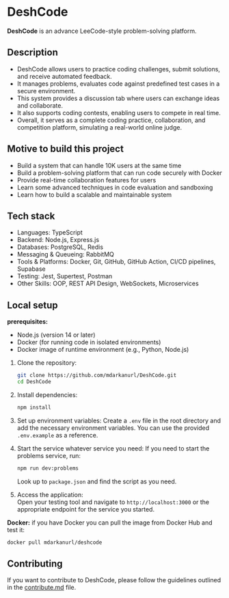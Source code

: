 # DeshCode

**DeshCode** is an advance LeeCode-style problem-solving platform.

## Description

- DeshCode allows users to practice coding challenges, submit solutions, and receive automated feedback.
- It manages problems, evaluates code against predefined test cases in a secure environment.
- This system provides a discussion tab where users can exchange ideas and collaborate.
- It also supports coding contests, enabling users to compete in real time.
- Overall, it serves as a complete coding practice, collaboration, and competition platform, simulating a real-world online judge.

## Motive to build this project
- Build a system that can handle 10K users at the same time
- Build a problem-solving platform that can run code securely with Docker
- Provide real-time collaboration features for users
- Learn some advanced techniques in code evaluation and sandboxing
- Learn how to build a scalable and maintainable system


## Tech stack
- Languages: TypeScript
- Backend: Node.js, Express.js
- Databases: PostgreSQL, Redis
- Messaging & Queueing: RabbitMQ
- Tools & Platforms: Docker, Git, GitHub, GitHub Action, CI/CD pipelines, Supabase
- Testing: Jest, Supertest, Postman
- Other Skills: OOP, REST API Design, WebSockets, Microservices

## Local setup

**prerequisites:**
- Node.js (version 14 or later)
- Docker (for running code in isolated environments)
- Docker image of runtime environment (e.g., Python, Node.js)

1. Clone the repository:
   ```bash
   git clone https://github.com/mdarkanurl/DeshCode.git
   cd DeshCode
   ```

2. Install dependencies:
   ```bash
   npm install
   ```

3. Set up environment variables:
   Create a `.env` file in the root directory and add the necessary environment variables. You can use the provided `.env.example` as a reference.

4. Start the service whatever service you need:
    If you need to start the problems service, run:
   ```bash
   npm run dev:problems
   ```
   Look up to `package.json` and find the script as you need.

5. Access the application: <br>
   Open your testing tool and navigate to `http://localhost:3000` or the appropriate endpoint for the service you started.

**Docker:** if you have Docker you can pull the image from Docker Hub and test it:
```bash
docker pull mdarkanurl/deshcode
```

## Contributing

If you want to contribute to DeshCode, please follow the guidelines outlined in the [contribute.md](contribute.md) file.